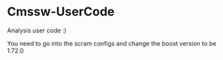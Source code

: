 # Cmssw-UserCode
Analysis user code :) 

You need to go into the scram configs and change the boost version to be 1.72.0
